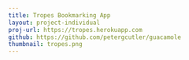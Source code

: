 ```yaml
---
title: Tropes Bookmarking App
layout: project-individual
proj-url: https://tropes.herokuapp.com
github: https://github.com/petergcutler/guacamole
thumbnail: tropes.png
---
```

